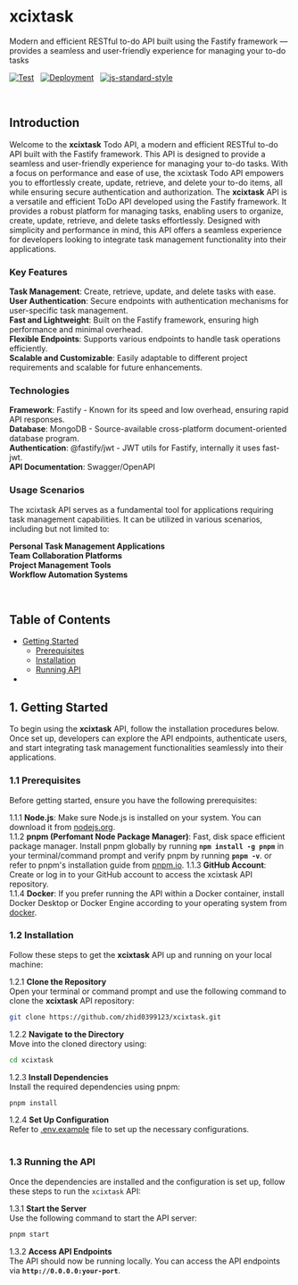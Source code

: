 # xcixtask

Modern and efficient RESTful to-do API built using the Fastify framework —provides a seamless and user-friendly experience for managing your to-do tasks

[![Test](https://github.com/zhid0399123/xcixtask/actions/workflows/ci.yml/badge.svg)](https://github.com/zhid0399123/xcixtask/actions/workflows/ci.yml) &nbsp;
[![Deployment](https://github.com/zhid0399123/xcixtask/actions/workflows/fly.yml/badge.svg)](https://github.com/zhid0399123/xcixtask/actions/workflows/fly.yml) &nbsp;
[![js-standard-style](https://img.shields.io/badge/style-standard-brightgreen.svg?style=flat)](https://standardjs.com/)

<br>

## Introduction

Welcome to the **xcixtask** Todo API, a modern and efficient RESTful to-do API built with the Fastify framework. This API is designed to provide a seamless and user-friendly experience for managing your to-do tasks. With a focus on performance and ease of use, the xcixtask Todo API empowers you to effortlessly create, update, retrieve, and delete your to-do items, all while ensuring secure authentication and authorization. The **xcixtask** API is a versatile and efficient ToDo API developed using the Fastify framework. It provides a robust platform for managing tasks, enabling users to organize, create, update, retrieve, and delete tasks effortlessly. Designed with simplicity and performance in mind, this API offers a seamless experience for developers looking to integrate task management functionality into their applications.

### Key Features

**Task Management**: Create, retrieve, update, and delete tasks with ease. <br>
**User Authentication**: Secure endpoints with authentication mechanisms for user-specific task management. <br>
**Fast and Lightweight**: Built on the Fastify framework, ensuring high performance and minimal overhead. <br>
**Flexible Endpoints**: Supports various endpoints to handle task operations efficiently. <br>
**Scalable and Customizable**: Easily adaptable to different project requirements and scalable for future enhancements. <br>

### Technologies

**Framework**: Fastify - Known for its speed and low overhead, ensuring rapid API responses. <br>
**Database**: MongoDB - Source-available cross-platform document-oriented database program. <br>
**Authentication**: @fastify/jwt - JWT utils for Fastify, internally it uses fast-jwt. <br>
**API Documentation**: Swagger/OpenAPI

### Usage Scenarios

The xcixtask API serves as a fundamental tool for applications requiring task management capabilities. It can be utilized in various scenarios, including but not limited to:

**Personal Task Management Applications** <br>
**Team Collaboration Platforms** <br>
**Project Management Tools** <br>
**Workflow Automation Systems** <br>

<br>

## Table of Contents

- [Getting Started](#1-getting-started)
  - [Prerequisites](#11-prerequisites)
  - [Installation](#12-installation)
  - [Running API](#13-running-the-api)
-

## 1. Getting Started

To begin using the **xcixtask** API, follow the installation procedures below. Once set up, developers can explore the API endpoints, authenticate users, and start integrating task management functionalities seamlessly into their applications.
<br>

### 1.1 Prerequisites

Before getting started, ensure you have the following prerequisites:

1.1.1 **Node.js**: Make sure Node.js is installed on your system. You can download it from [nodejs.org](https://nodejs.org/en/download/current). <br>
1.1.2 **pnpm (Perfomant Node Package Manager)**: Fast, disk space efficient package manager. Install pnpm globally by running **`npm install -g pnpm`** in your terminal/command prompt and verify pnpm by running **`pnpm -v`**. or refer to pnpm's installation guide from [pnpm.io](https://pnpm.io/installation).
1.1.3 **GitHub Account**: Create or log in to your GitHub account to access the xcixtask API repository. <br>
1.1.4 **Docker**: If you prefer running the API within a Docker container, install Docker Desktop or Docker Engine according to your operating system from [docker](docker.com/get-started).
<br>

### 1.2 Installation

Follow these steps to get the **xcixtask** API up and running on your local machine:

1.2.1 **Clone the Repository** <br>
Open your terminal or command prompt and use the following command to clone the **xcixtask** API repository:

```bash
git clone https://github.com/zhid0399123/xcixtask.git
```

1.2.2 **Navigate to the Directory**<br>
Move into the cloned directory using:

```bash
cd xcixtask
```

1.2.3 **Install Dependencies**<br>
Install the required dependencies using pnpm:

```bash
pnpm install
```

1.2.4 **Set Up Configuration**<br>
Refer to [.env.example](#.env.example) file to set up the necessary configurations. <br>
<br>

### 1.3 Running the API

Once the dependencies are installed and the configuration is set up, follow these steps to run the `xcixtask` API:

1.3.1 **Start the Server**<br>
Use the following command to start the API server:

```bash
pnpm start
```

1.3.2 **Access API Endpoints**<br>
The API should now be running locally. You can access the API endpoints via **`http://0.0.0.0:your-port`**.
